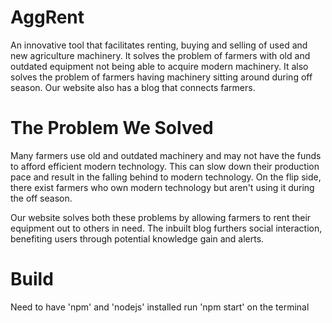 # AggRent
An innovative tool that facilitates renting, buying and selling of used and new agriculture machinery. It solves the problem of farmers with old and outdated equipment not being able to acquire modern machinery. It also solves the problem of farmers having machinery sitting around during off season. Our website also has a blog that connects farmers.

# The Problem We Solved
Many farmers use old and outdated machinery and may not have the funds to afford efficient modern technology. This can slow down their production pace and result in the falling behind to modern technology. On the flip side, there exist farmers who own modern technology but aren't using it during the off season.

Our website solves both these problems by allowing farmers to rent their equipment out to others in need. The inbuilt blog furthers social interaction, benefiting users through potential knowledge gain and alerts.

# Build
Need to have 'npm' and 'nodejs' installed
run 'npm start' on the terminal

